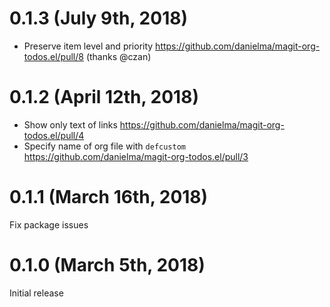 # 0.1.3 (July 9th, 2018)

- Preserve item level and priority https://github.com/danielma/magit-org-todos.el/pull/8 (thanks @czan)

# 0.1.2 (April 12th, 2018)

- Show only text of links https://github.com/danielma/magit-org-todos.el/pull/4
- Specify name of org file with `defcustom` https://github.com/danielma/magit-org-todos.el/pull/3

# 0.1.1 (March 16th, 2018)

Fix package issues

# 0.1.0 (March 5th, 2018)

Initial release
